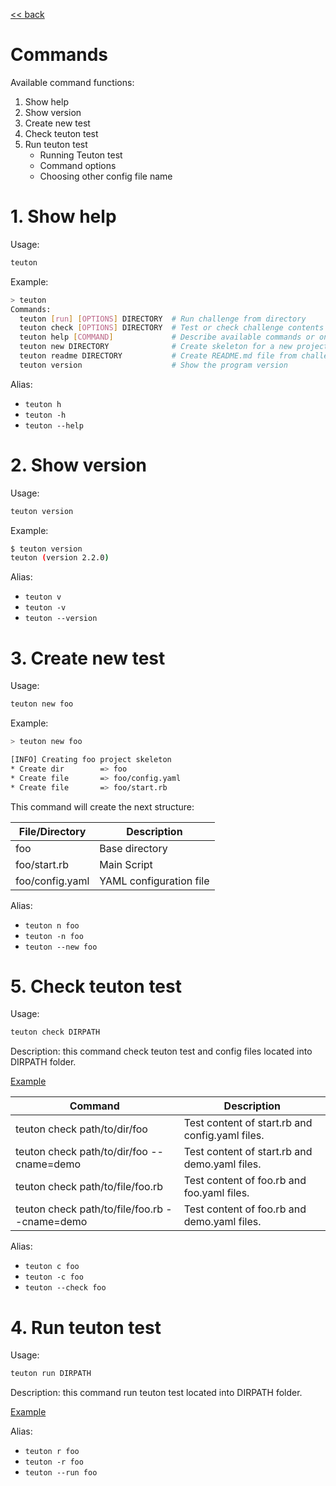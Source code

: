 [<< back](../../README.md)

# Commands

Available command functions:
1. Show help
2. Show version
3. Create new test
4. Check teuton test
5. Run teuton test
    * Running Teuton test
    * Command options
    * Choosing other config file name

# 1. Show help

Usage:

```bash
teuton
```

Example:

```bash
> teuton
Commands:
  teuton [run] [OPTIONS] DIRECTORY  # Run challenge from directory
  teuton check [OPTIONS] DIRECTORY  # Test or check challenge contents
  teuton help [COMMAND]             # Describe available commands or one specific command
  teuton new DIRECTORY              # Create skeleton for a new project
  teuton readme DIRECTORY           # Create README.md file from challenge contents
  teuton version                    # Show the program version

```

Alias:
* `teuton h`
* `teuton -h`
* `teuton --help`

# 2. Show version

Usage:

```bash
teuton version
```

Example:

```bash
$ teuton version                               
teuton (version 2.2.0)
```

Alias:
* `teuton v`
* `teuton -v`
* `teuton --version`

# 3. Create new test

Usage:

```bash
teuton new foo
```

Example:

```bash
> teuton new foo

[INFO] Creating foo project skeleton
* Create dir        => foo
* Create file       => foo/config.yaml
* Create file       => foo/start.rb
```

This command will create the next structure:

| File/Directory  | Description    |
| --------------- | -------------- |
| foo             | Base directory |
| foo/start.rb    | Main Script    |
| foo/config.yaml | YAML configuration file |

Alias:
* `teuton n foo`
* `teuton -n foo`
* `teuton --new foo`

# 5. Check teuton test

Usage:

```bash
teuton check DIRPATH
```

Description: this command check teuton test and config files located into DIRPATH folder.

[Example](example_check.md)

| Command                      | Description |
| ---------------------------- | ----------- |
| teuton check path/to/dir/foo | Test content of start.rb and config.yaml files. |
| teuton check path/to/dir/foo --cname=demo | Test content of start.rb and demo.yaml files. |
| teuton check path/to/file/foo.rb | Test content of foo.rb and foo.yaml files. |
| teuton check path/to/file/foo.rb --cname=demo | Test content of foo.rb and demo.yaml files.|

Alias:
* `teuton c foo`
* `teuton -c foo`
* `teuton --check foo`

# 4. Run teuton test

Usage:

```bash
teuton run DIRPATH
```

Description: this command run teuton test located into DIRPATH folder.

[Example](example_run.md)

Alias:
* `teuton r foo`
* `teuton -r foo`
* `teuton --run foo`
